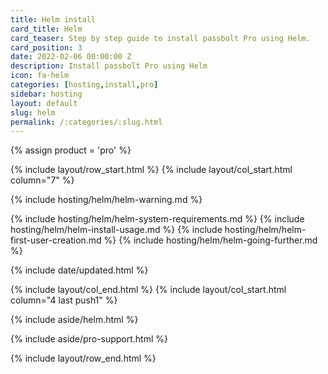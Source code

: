 ```yaml
---
title: Helm install
card_title: Helm
card_teaser: Step by step guide to install passbolt Pro using Helm.
card_position: 3
date: 2022-02-06 00:00:00 Z
description: Install passbolt Pro using Helm
icon: fa-helm
categories: [hosting,install,pro]
sidebar: hosting
layout: default
slug: helm
permalink: /:categories/:slug.html
---
```


{% assign product = 'pro' %}

{% include layout/row_start.html %}
{% include layout/col_start.html column="7" %}


{% include hosting/helm/helm-warning.md %}

{% include hosting/helm/helm-system-requirements.md %}
{% include hosting/helm/helm-install-usage.md %}
{% include hosting/helm/helm-first-user-creation.md %}
{% include hosting/helm/helm-going-further.md %}


{% include date/updated.html %}

{% include layout/col_end.html %}
{% include layout/col_start.html column="4 last push1" %}

{% include aside/helm.html %}

{% include aside/pro-support.html %}

{% include layout/row_end.html %}
